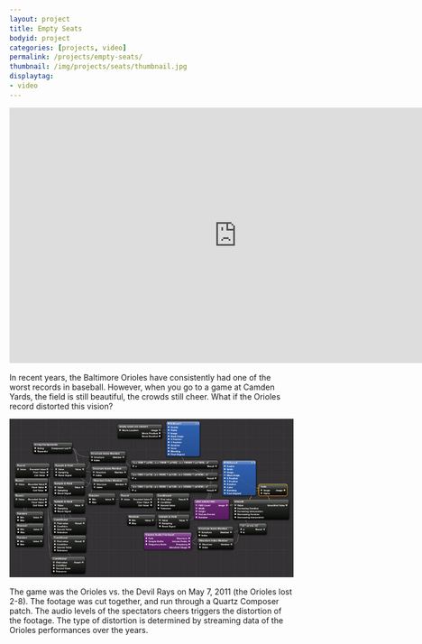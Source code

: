 ```yaml
---
layout: project
title: Empty Seats
bodyid: project
categories: [projects, video]
permalink: /projects/empty-seats/
thumbnail: /img/projects/seats/thumbnail.jpg
displaytag:
- video
---
```


<iframe class="vimeo" id="vid_1" src="http://player.vimeo.com/video/23647752?api=1&amp;player_id=vid_1&amp;title=0&amp;byline=0&amp;portrait=0" width="805" height="453" frameborder="0" webkitAllowFullScreen mozallowfullscreen allowFullScreen></iframe>

In recent years, the Baltimore Orioles have consistently had one of the
worst records in baseball. However, when you go to a game at Camden
Yards, the field is still beautiful, the crowds still cheer. What if the
Orioles record distorted this vision?

<img class="large" src="/img/projects/seats/qc.jpg" alt="Quartz
Composer" />

The game was the Orioles vs. the Devil Rays on May 7, 2011 (the Orioles lost 2-8). The footage was cut together, and run through a Quartz Composer patch. The audio levels of the spectators cheers triggers the distortion of the footage. The type of distortion is determined by streaming data of the Orioles performances over the years.
